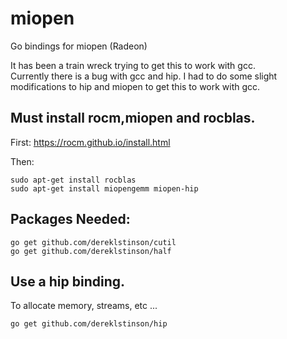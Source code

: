 # miopen
Go bindings for miopen (Radeon)


It has been a train wreck trying to get this to work with gcc.  
Currently there is a bug with gcc and hip. 
I had to do some slight modifications to hip and miopen to get this to work with gcc.

## Must install rocm,miopen and rocblas.  

First:
https://rocm.github.io/install.html

Then:
```
sudo apt-get install rocblas
sudo apt-get install miopengemm miopen-hip
```

## Packages Needed:
```
go get github.com/dereklstinson/cutil
go get github.com/dereklstinson/half
```

## Use a hip binding.

To allocate memory, streams, etc ...

```
go get github.com/dereklstinson/hip

```